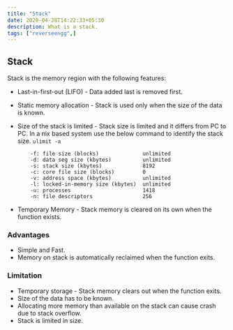 ```yaml
---
title: "Stack"
date: 2020-04-28T14:22:33+05:30
description: What is a stack.
tags: ["reverseengg",]
---
```


## Stack 

Stack is the memory region with the following features: 

* Last-in-first-out (LIFO) - Data added last is removed first.
* Static memory allocation - Stack is used only when the size of the data is known.
* Size of the stack is limited - Stack size is limited and it differs from PC to PC. In a nix based system use the below command to identify the stack size.
	```ulimit -a ```

	``` -t: cpu time (seconds)              unlimited
		-f: file size (blocks)              unlimited
		-d: data seg size (kbytes)          unlimited
		-s: stack size (kbytes)             8192
		-c: core file size (blocks)         0
		-v: address space (kbytes)          unlimited
		-l: locked-in-memory size (kbytes)  unlimited
		-u: processes                       1418
		-n: file descriptors                256
	```
* Temporary Memory - Stack memory is cleared on its own when the function exists.

### Advantages

* Simple and Fast.
* Memory on stack is automatically reclaimed when the function exits.

### Limitation

* Temporary storage - Stack memory clears out when the function exits.
* Size of the data has to be known. 
* Allocating more memory than available on the stack can cause crash due to stack overflow.
* Stack is limited in size. 
